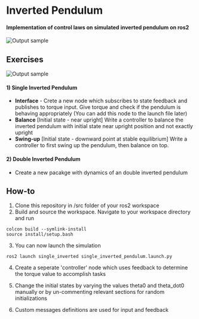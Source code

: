 # Inverted Pendulum
#### Implementation of control laws on simulated inverted pendulum on ros2

![Output sample](illustrations/screen-capture.gif)

## Exercises
![Output sample](illustrations/diagram.gif)
#### 1) Single Inverted Pendulum
- **Interface** - Crete a new node which subscribes to state feedback and publishes to torque input. Give torque and check if the pendulum is behaving appropriately (You can add this node to the launch file later)
- **Balance** [Initial state - near upright] Write a controller to balance the inverted pendulum with initial state near upright position and not exactly upright
- **Swing-up** [Initial state - downward point at stable equilibrium] Write a controller to first swing up the pendulum, then balance on top.

#### 2) Double Inverted Pendulum
- Create a new pacakge with dynamics of an double inverted pendulum

## How-to
1. Clone this repository in /src folder of your ros2 workspace
2. Build and source the workspace. Navigate to your workspace directory and run
```
colcon build --symlink-install
source install/setup.bash
```
3. You can now launch the simulation
```
ros2 launch single_inverted single_inverted_pendulum.launch.py
```
4. Create a seperate 'controller' node which uses feedback to determine the torque value to accomplish tasks

5. Change the initial states by varying the values theta0 and theta_dot0 manually or by un-commenting relevant sections for random initializations
6. Custom messages definitions are used for input and feedback 



